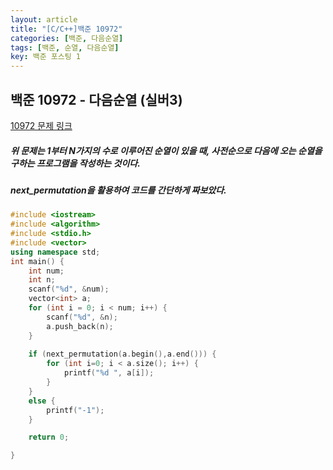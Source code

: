 ```yaml
---
layout: article
title: "[C/C++]백준 10972"
categories: [백준, 다음순열]
tags: [백준, 순열, 다음순열]
key: 백준 포스팅 1
---
```

## 백준 10972 - 다음순열 (실버3)

[10972 문제 링크](https://www.acmicpc.net/problem/10972)

#####  위 문제는 1부터 N가지의 수로 이루어진 순열이 있을 때, 사전순으로 다음에 오는 순열을 구하는 프로그램을 작성하는 것이다.

#####  next_permutation을 활용하여 코드를 간단하게 짜보았다.

```cpp
#include <iostream>
#include <algorithm>
#include <stdio.h>
#include <vector>
using namespace std;
int main() {
	int num;
	int n;
	scanf("%d", &num);
	vector<int> a;
	for (int i = 0; i < num; i++) {
		scanf("%d", &n);
		a.push_back(n);
	}
	
	if (next_permutation(a.begin(),a.end())) {
		for (int i=0; i < a.size(); i++) {
			printf("%d ", a[i]);
		}
	}
	else {
		printf("-1");
	}

	return 0;

}
```
